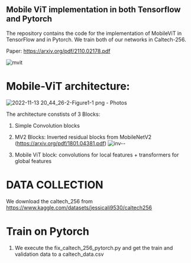 ## Mobile ViT implementation in both Tensorflow and Pytorch

The repository contains the code for the implementation of MobileViT in TensorFlow and in Pytorch. 
We train both of our networks in Caltech-256.

Paper: https://arxiv.org/pdf/2110.02178.pdf


![mvit](https://user-images.githubusercontent.com/65830412/201538565-090cfb7a-822f-48cb-9197-c687d61e9541.gif)

# Mobile-ViT architecture: 

![2022-11-13 20_44_26-2-Figure1-1 png ‎- Photos](https://user-images.githubusercontent.com/65830412/201538771-76ecfe36-fb08-4f05-aa01-9084f382a3b0.png)

 
The architecture constists of 3 Blocks:
 1) Simple Convolution blocks
 
 2) MV2 Blocks: Inverted residual blocks from MobileNetV2 (https://arxiv.org/pdf/1801.04381.pdf) 
 ![inv--](https://user-images.githubusercontent.com/65830412/201538843-c11d165b-991e-403e-b6e7-50967fffa8b9.png)
 
 3) Mobile ViT block: convolutions for local features + transformers for global features


# DATA COLLECTION
We download the caltech_256 from https://www.kaggle.com/datasets/jessicali9530/caltech256

# Train on Pytorch

1) We execute the fix_caltech_256_pytorch.py and get the train and validation data to a caltech_data.csv
